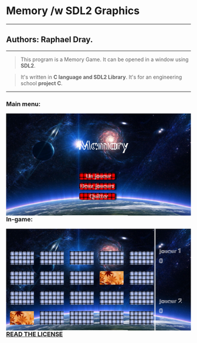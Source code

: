 # Memory /w SDL2 Graphics
---
## Authors: Raphael Dray.
---
> This program is a Memory Game.
> It can be opened in a window using **SDL2**.


> It's written in __C language and SDL2 Library__.
> It's for an engineering school **project C**.

---
### Main menu:
<img src="./MainMenu.png" 
     alt="Main Menu" 
     style="float: left; margin-right: 10px;" />

### In-game:
<img src="./InGame.png"
     alt="In Game"
     style="float: left; margin-right: 10px;" />

### [READ THE LICENSE](https://github.com/MrrRaph/Memory/blob/master/LICENSE.md)
